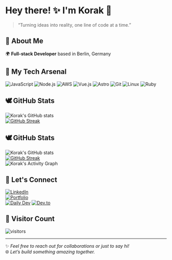 # Hey there! ✨ I'm Korak 👋

> “Turning ideas into reality, one line of code at a time.”

## 🔮 About Me
🌍 **Full-stack Developer** based in Berlin, Germany

## 🥇 My Tech Arsenal
![JavaScript](https://img.shields.io/badge/-JavaScript-%23F7DF1E?style=for-the-badge&logo=javascript&logoColor=black) ![Node.js](https://img.shields.io/badge/-Node.js-%23339933?style=for-the-badge&logo=node.js&logoColor=white)  ![AWS](https://img.shields.io/badge/-AWS-%23FF9900?style=for-the-badge&logo=amazon-aws&logoColor=white) ![Vue.js](https://img.shields.io/badge/-Vue.js-%234FC08D?style=for-the-badge&logo=vue.js&logoColor=white) ![Astro](https://img.shields.io/badge/-Astro-%23FF5D01?style=for-the-badge&logo=astro&logoColor=white) ![Git](https://img.shields.io/badge/-Git-%23F05032?style=for-the-badge&logo=git&logoColor=white) ![Linux](https://img.shields.io/badge/-Linux-%23FCC624?style=for-the-badge&logo=linux&logoColor=black) ![Ruby](https://img.shields.io/badge/-Ruby-%23CC342D?style=for-the-badge&logo=ruby&logoColor=white)


## 🕊 GitHub Stats
![Korak's GitHub stats](https://github-readme-stats.vercel.app/api?username=korak-997&show_icons=true&theme=transparent)  
[![GitHub Streak](https://streak-stats.demolab.com?user=korak-997&theme=transparent&hide_border=true)](https://git.io/streak-stats)  


## 🕊 GitHub Stats
![Korak's GitHub stats](https://github-readme-stats.vercel.app/api?username=korak-997&show_icons=true&theme=transparent)  
[![GitHub Streak](https://streak-stats.demolab.com?user=korak-997&theme=transparent&hide_border=true)](https://git.io/streak-stats)  
![Korak's Activity Graph](https://github-readme-activity-graph.vercel.app/graph?username=korak-997&theme=github-compact&hide_border=true)


## 🔐 Let's Connect
[![LinkedIn](https://img.shields.io/badge/LinkedIn-%230077B5.svg?style=for-the-badge&logo=linkedin&logoColor=white)](https://linkedin.com/in/korak-kurani-94351b235)  
[![Portfolio](https://img.shields.io/badge/Portfolio-%23000000.svg?style=for-the-badge)](https://www.korak-kurani.com)  
[![Daily Dev](https://img.shields.io/badge/Daily%20Dev%20-%23000000.svg?style=for-the-badge)](https://app.daily.dev/DailyDevTips)
[![Dev.to](https://img.shields.io/badge/Dev.to-%230A0A0A.svg?style=for-the-badge&logo=dev.to&logoColor=white)](https://dev.to/korak997)

## 🌟 Visitor Count
![visitors](https://visitor-badge.laobi.icu/badge?page_id=korak-997.korak-997)

---

✨ *Feel free to reach out for collaborations or just to say hi!*  
🌐 *Let’s build something amazing together.*